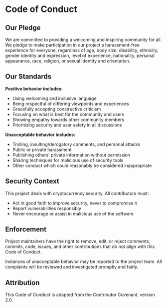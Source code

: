 # Code of Conduct

## Our Pledge

We are committed to providing a welcoming and inspiring community for all. We pledge to make participation in our project a harassment-free experience for everyone, regardless of age, body size, disability, ethnicity, gender identity and expression, level of experience, nationality, personal appearance, race, religion, or sexual identity and orientation.

## Our Standards

**Positive behavior includes:**

- Using welcoming and inclusive language
- Being respectful of differing viewpoints and experiences
- Gracefully accepting constructive criticism
- Focusing on what is best for the community and users
- Showing empathy towards other community members
- Prioritizing security and user safety in all discussions

**Unacceptable behavior includes:**

- Trolling, insulting/derogatory comments, and personal attacks
- Public or private harassment
- Publishing others' private information without permission
- Sharing techniques for malicious use of security tools
- Other conduct which could reasonably be considered inappropriate

## Security Context

This project deals with cryptocurrency security. All contributors must:

- Act in good faith to improve security, never to compromise it
- Report vulnerabilities responsibly
- Never encourage or assist in malicious use of the software

## Enforcement

Project maintainers have the right to remove, edit, or reject comments, commits, code, issues, and other contributions that do not align with this Code of Conduct.

Instances of unacceptable behavior may be reported to the project team. All complaints will be reviewed and investigated promptly and fairly.

## Attribution

This Code of Conduct is adapted from the Contributor Covenant, version 2.0.
